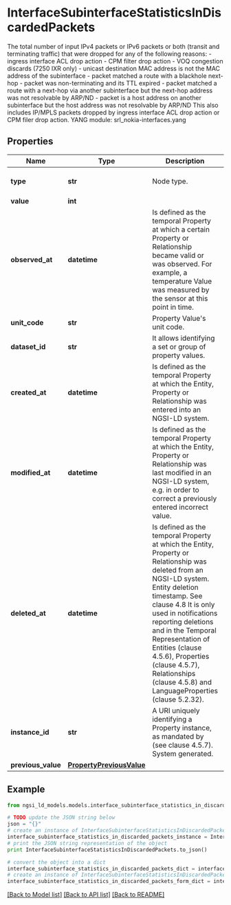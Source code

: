 # InterfaceSubinterfaceStatisticsInDiscardedPackets

The total number of input IPv4 packets or IPv6 packets or both (transit and terminating traffic) that were dropped for any of the following reasons: - ingress interface ACL drop action - CPM filter drop action - VOQ congestion discards (7250 IXR only) - unicast destination MAC address is not the MAC address of the subinterface - packet matched a route with a blackhole next-hop - packet was non-terminating and its TTL expired - packet matched a route with a next-hop via another subinterface but the next-hop address was not resolvable by ARP/ND - packet is a host address on another subinterface but the host address was not resolvable by ARP/ND  This also includes IP/MPLS packets dropped by ingress interface ACL drop action or CPM filer drop action.  YANG module: srl_nokia-interfaces.yang 

## Properties

Name | Type | Description | Notes
------------ | ------------- | ------------- | -------------
**type** | **str** | Node type.  | [optional] [default to 'Property']
**value** | **int** |  | 
**observed_at** | **datetime** | Is defined as the temporal Property at which a certain Property or Relationship became valid or was observed. For example, a temperature Value was measured by the sensor at this point in time.  | [optional] 
**unit_code** | **str** | Property Value&#39;s unit code.  | [optional] 
**dataset_id** | **str** | It allows identifying a set or group of property values.  | [optional] 
**created_at** | **datetime** | Is defined as the temporal Property at which the Entity, Property or Relationship was entered into an NGSI-LD system.  | [optional] [readonly] 
**modified_at** | **datetime** | Is defined as the temporal Property at which the Entity, Property or Relationship was last modified in an NGSI-LD system, e.g. in order to correct a previously entered incorrect value.  | [optional] [readonly] 
**deleted_at** | **datetime** | Is defined as the temporal Property at which the Entity, Property or Relationship was deleted from an NGSI-LD system.  Entity deletion timestamp. See clause 4.8 It is only used in notifications reporting deletions and in the Temporal Representation of Entities (clause 4.5.6), Properties (clause 4.5.7), Relationships (clause 4.5.8) and LanguageProperties (clause 5.2.32).  | [optional] [readonly] 
**instance_id** | **str** | A URI uniquely identifying a Property instance, as mandated by (see clause 4.5.7). System generated.  | [optional] [readonly] 
**previous_value** | [**PropertyPreviousValue**](PropertyPreviousValue.md) |  | [optional] 

## Example

```python
from ngsi_ld_models.models.interface_subinterface_statistics_in_discarded_packets import InterfaceSubinterfaceStatisticsInDiscardedPackets

# TODO update the JSON string below
json = "{}"
# create an instance of InterfaceSubinterfaceStatisticsInDiscardedPackets from a JSON string
interface_subinterface_statistics_in_discarded_packets_instance = InterfaceSubinterfaceStatisticsInDiscardedPackets.from_json(json)
# print the JSON string representation of the object
print InterfaceSubinterfaceStatisticsInDiscardedPackets.to_json()

# convert the object into a dict
interface_subinterface_statistics_in_discarded_packets_dict = interface_subinterface_statistics_in_discarded_packets_instance.to_dict()
# create an instance of InterfaceSubinterfaceStatisticsInDiscardedPackets from a dict
interface_subinterface_statistics_in_discarded_packets_form_dict = interface_subinterface_statistics_in_discarded_packets.from_dict(interface_subinterface_statistics_in_discarded_packets_dict)
```
[[Back to Model list]](../README.md#documentation-for-models) [[Back to API list]](../README.md#documentation-for-api-endpoints) [[Back to README]](../README.md)


